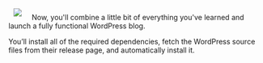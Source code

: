 <img style="float: left; padding:5px 20px 5px 10px" src="https://user-images.githubusercontent.com/21102559/37915472-9f254882-30e7-11e8-979b-aad02f818e60.png">

Now, you'll combine a little bit of everything you've learned and launch a fully functional WordPress blog.

You’ll install all of the required dependencies, fetch the WordPress source files from their release page, and automatically install it.
